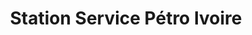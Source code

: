 ---
title: "Station Service Pétro Ivoire"
url: /cocody/station-service-petro-ivoire/
shop: Allgemein
---